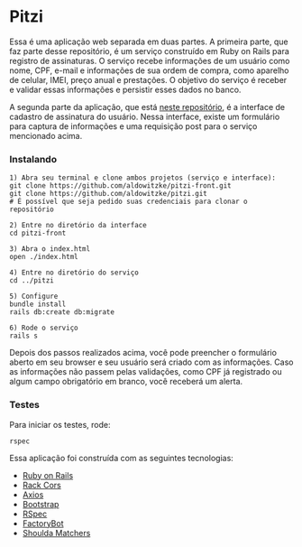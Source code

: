 # Pitzi

Essa é uma aplicação web separada em duas partes. A primeira parte, que faz parte desse repositório, é um serviço construído em Ruby on Rails para registro de assinaturas. O serviço recebe informações de um usuário como nome, CPF, e-mail e informações de sua ordem de compra, como aparelho de celular, IMEI, preço anual e prestações. O objetivo do serviço é receber e validar essas informações e persistir esses dados no banco.

A segunda parte da aplicação, que está [neste repositório](https://github.com/aldowitzke/pitzi-front), é a interface de cadastro de assinatura do usuário. Nessa interface, existe um formulário para captura de informações e uma requisição post para o serviço mencionado acima.

### Instalando

```
1) Abra seu terminal e clone ambos projetos (serviço e interface):
git clone https://github.com/aldowitzke/pitzi-front.git
git clone https://github.com/aldowitzke/pitzi.git
# É possível que seja pedido suas credenciais para clonar o repositório

2) Entre no diretório da interface
cd pitzi-front

3) Abra o index.html
open ./index.html

4) Entre no diretório do serviço
cd ../pitzi

5) Configure
bundle install
rails db:create db:migrate

6) Rode o serviço
rails s
```

Depois dos passos realizados acima, você pode preencher o formulário aberto em seu browser e seu usuário será criado com as informações. Caso as informações não passem pelas validações, como CPF já registrado ou algum campo obrigatório em branco, você receberá um alerta.

### Testes

Para iniciar os testes, rode:
```
rspec
```

Essa aplicação foi construída com as seguintes tecnologias:

- [Ruby on Rails](https://rubyonrails.org/)
- [Rack Cors](https://github.com/cyu/rack-cors)
- [Axios](https://github.com/axios/axios)
- [Bootstrap](https://getbootstrap.com/)
- [RSpec](https://rspec.info/)
- [FactoryBot](https://github.com/thoughtbot/factory_bot)
- [Shoulda Matchers](https://matchers.shoulda.io/)
